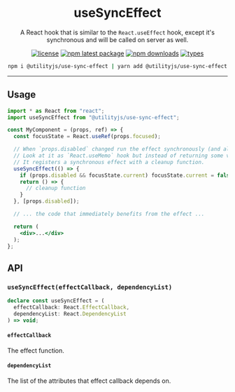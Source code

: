 <div align="center">
  <h1 align="center">
    useSyncEffect
  </h1>
</div>

<div align="center">

A React hook that is similar to the `React.useEffect` hook, except it's synchronous and will be called on server as well.

[![license](https://img.shields.io/github/license/mimshins/utilityjs?color=212121&style=for-the-badge)](https://github.com/mimshins/utilityjs/blob/main/LICENSE)
[![npm latest package](https://img.shields.io/npm/v/@utilityjs/use-sync-effect?color=212121&style=for-the-badge)](https://www.npmjs.com/package/@utilityjs/use-sync-effect)
[![npm downloads](https://img.shields.io/npm/dm/@utilityjs/use-sync-effect?color=212121&style=for-the-badge)](https://www.npmjs.com/package/@utilityjs/use-sync-effect)
[![types](https://img.shields.io/npm/types/@utilityjs/use-sync-effect?color=212121&style=for-the-badge)](https://www.npmjs.com/package/@utilityjs/use-sync-effect)

```bash
npm i @utilityjs/use-sync-effect | yarn add @utilityjs/use-sync-effect
```

</div>

<hr>

## Usage

```jsx
import * as React from "react";
import useSyncEffect from "@utilityjs/use-sync-effect";

const MyComponent = (props, ref) => {
  const focusState = React.useRef(props.focused);

  // When `props.disabled` changed run the effect synchronously (and also on the first render)
  // Look at it as `React.useMemo` hook but instead of returning some value,
  // It registers a synchronous effect with a cleanup function.
  useSyncEffect(() => {
    if (props.disabled && focusState.current) focusState.current = false;
    return () => {
      // cleanup function
    }
  }, [props.disabled]);

  // ... the code that immediately benefits from the effect ...

  return (
    <div>...</div>
  );
};
```

## API

### `useSyncEffect(effectCallback, dependencyList)`

```ts
declare const useSyncEffect = (
  effectCallback: React.EffectCallback,
  dependencyList: React.DependencyList
) => void;
```

#### `effectCallback`

The effect function.

#### `dependencyList`

The list of the attributes that effect callback depends on.
